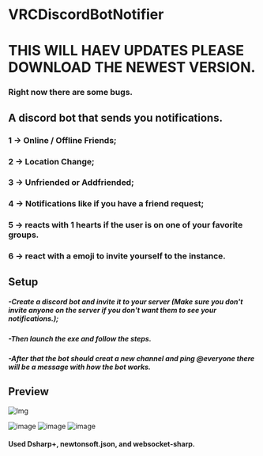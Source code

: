 # VRCDiscordBotNotifier
# THIS WILL HAEV UPDATES PLEASE DOWNLOAD THE NEWEST VERSION.
### Right now there are some bugs.
## A discord bot that sends you notifications.

### 1 -> Online / Offline Friends;
### 2 -> Location Change;
### 3 -> Unfriended or Addfriended;
### 4 -> Notifications like if you have a friend request;
### 5 -> reacts with 1 hearts if the user is on one of your favorite groups.
### 6 -> react with a emoji to invite yourself to the instance.

## Setup
##### -Create a discord bot and invite it to your server (Make sure you don't invite anyone on the server if you don't want them to see your notifications.);
##### -Then launch the exe and follow the steps.
##### -After that the bot should creat a new channel and ping @everyone there will be a message with how the bot works.

## Preview
![Img](https://user-images.githubusercontent.com/74219635/199615829-4ff31de5-47ca-473f-afa5-6c672193ae45.png)

![image](https://user-images.githubusercontent.com/74219635/199615937-063aaaaa-e08c-4948-8789-a98b055b6329.png)
![image](https://user-images.githubusercontent.com/74219635/199615957-61ef085e-ec01-4605-9d0c-a9a9621ecdb5.png)
![image](https://user-images.githubusercontent.com/74219635/199628748-218ef28e-e19c-41f8-bf2b-a0bb5b27f006.png)


#### Used Dsharp+, newtonsoft.json, and websocket-sharp.
